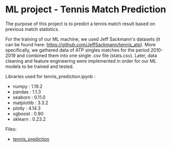 <h1>ML project - Tennis Match Prediction</h1>

The purpose of this project is to predict a tennis match result based on previous match statistics.

For the training of our ML machine, we used Jeff Sackmann's datasets (it can be found here: https://github.com/JeffSackmann/tennis_atp). 
More specifically, we gathered data of ATP singles matches for the period 2010-2019 and combined them into one single .csv file (stats.csv). Later, data cleaning and feature engineering were implemented in order for our ML models to be trained and tested.


Libraries used for tennis_prediction.ipynb :
* numpy          : 1.19.2
* pandas         : 1.1.3
* seaborn        : 0.11.0
* matplotlib     : 3.3.2
* plotly         : 4.14.3
* xgboost        : 0.90
* sklearn        : 0.23.2


Files:
* [tennis_prediction]()

